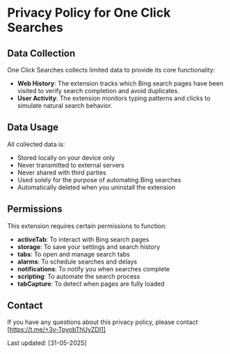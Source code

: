 # Privacy Policy for One Click Searches

## Data Collection
One Click Searches collects limited data to provide its core functionality:

- **Web History**: The extension tracks which Bing search pages have been visited to verify search completion and avoid duplicates.
- **User Activity**: The extension monitors typing patterns and clicks to simulate natural search behavior.

## Data Usage
All collected data is:
- Stored locally on your device only
- Never transmitted to external servers
- Never shared with third parties
- Used solely for the purpose of automating Bing searches
- Automatically deleted when you uninstall the extension

## Permissions
This extension requires certain permissions to function:
- **activeTab**: To interact with Bing search pages
- **storage**: To save your settings and search history
- **tabs**: To open and manage search tabs
- **alarms**: To schedule searches and delays
- **notifications**: To notify you when searches complete
- **scripting**: To automate the search process
- **tabCapture**: To detect when pages are fully loaded

## Contact
If you have any questions about this privacy policy, please contact [https://t.me/+3v-TpyobThUyZDI1]

Last updated: [31-05-2025]
